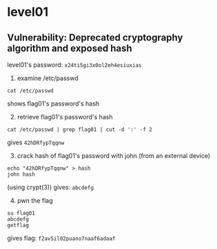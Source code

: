 # level01

## Vulnerability: Deprecated cryptography algorithm and exposed hash

level01's password: `x24ti5gi3x0ol2eh4esiuxias`

1. examine /etc/passwd

```shell
cat /etc/passwd
```

shows flag01's password's hash 

2. retrieve flag01's password's hash

```shell
cat /etc/passwd | grep flag01 | cut -d ':' -f 2
```

gives `42hDRfypTqqnw`

3. crack hash of flag01's password with john (from an external device)

```shell
echo "42hDRfypTqqnw" > hash
john hash
```

(using crypt(3)) gives: `abcdefg`

4. pwn the flag

```shell
su flag01
abcdefg
getflag
```

gives flag: `f2av5il02puano7naaf6adaaf`
